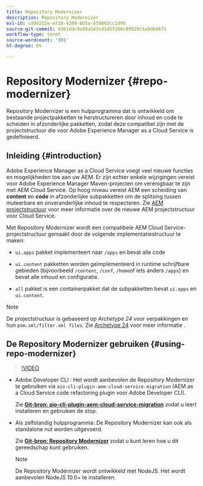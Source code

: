 ```yaml
---
title: Repository Modernizer
description: Repository Modernizer
exl-id: cd9d212e-e720-4209-8b5a-659883cc1d95
source-git-commit: d361ddc9a50a543cd1d5f260c09920c5a9d6d675
workflow-type: tm+mt
source-wordcount: '301'
ht-degree: 0%

---
```


# Repository Modernizer {#repo-modernizer}

Repository Modernizer is een hulpprogramma dat is ontwikkeld om bestaande projectpakketten te herstructureren door inhoud en code te scheiden in afzonderlijke pakketten, zodat deze compatibel zijn met de projectstructuur die voor Adobe Experience Manager as a Cloud Service is gedefinieerd.

## Inleiding {#introduction}

Adobe Experience Manager as a Cloud Service voegt veel nieuwe functies en mogelijkheden toe aan uw AEM. Er zijn echter enkele wijzigingen vereist voor Adobe Experience Manager Maven-projecten om verenigbaar te zijn met AEM Cloud Service. Op hoog niveau vereist AEM een scheiding van **content** en **code** in afzonderlijke subpakketten om de splitsing tussen muteerbare en onveranderlijke inhoud te respecteren. Zie [AEM projectstructuur](https://experienceleague.adobe.com/docs/experience-manager-cloud-service/content/implementing/developing/aem-project-content-package-structure.html) voor meer informatie over de nieuwe AEM projectstructuur voor Cloud Service.

Met Repository Modernizer wordt een compatibele AEM Cloud Service-projectstructuur gemaakt door de volgende implementatiestructuur te maken:

* `ui.apps` pakket implementeert naar `/apps` en bevat alle code

* `ui.content` pakketten worden geïmplementeerd in runtime schrijfbare gebieden (bijvoorbeeld `/content`, `/conf`, `/home`of iets anders `/apps`) en bevat alle inhoud en configuratie.

* `all` pakket is een containerpakket dat de subpakketten bevat `ui.apps` en `ui.content`.

>[!NOTE]
>De projectstructuur is gebaseerd op *Archetype 24* voor verpakkingen en hun `pom.xml/filter.xml files`. Zie [Archetype 24](https://github.com/adobe/aem-project-archetype) voor meer informatie .

## De Repository Modernizer gebruiken {#using-repo-modernizer}

>[!VIDEO](https://video.tv.adobe.com/v/333057/?quality=12&learn=on)

* Adobe Developer CLI : Het wordt aanbevolen de Repository Modernizer te gebruiken via `aio-cli-plugin-aem-cloud-service-migration` (AEM as a Cloud Service code refactoring plugin voor Adobe Developer CLI).

  Zie **[Git-bron: aio-cli-plugin-aem-cloud-service-migration](https://github.com/adobe/aio-cli-plugin-aem-cloud-service-migration#introduction)** zodat u leert installeren en gebruiken de stop.

* Als zelfstandig hulpprogramma: De Repository Modernizer kan ook als standalone nut worden uitgevoerd.

  Zie **[Git-bron: Repository Modernizer](https://github.com/adobe/aem-cloud-service-source-migration/tree/master/packages/repository-modernizer)** zodat u kunt leren hoe u dit gereedschap kunt gebruiken.

  >[!NOTE]
  >
  >De Repository Modernizer wordt ontwikkeld met NodeJS. Het wordt aanbevolen NodeJS 10.0+ te installeren.
